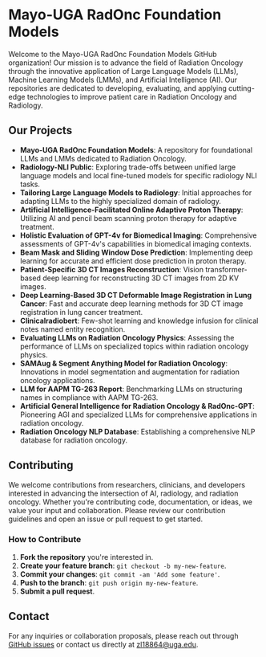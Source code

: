 # Mayo-UGA RadOnc Foundation Models

Welcome to the Mayo-UGA RadOnc Foundation Models GitHub organization! Our mission is to advance the field of Radiation Oncology through the innovative application of Large Language Models (LLMs), Machine Learning Models (LMMs), and Artificial Intelligence (AI). Our repositories are dedicated to developing, evaluating, and applying cutting-edge technologies to improve patient care in Radiation Oncology and Radiology.

## Our Projects

- **Mayo-UGA RadOnc Foundation Models**: A repository for foundational LLMs and LMMs dedicated to Radiation Oncology.
- **Radiology-NLI Public**: Exploring trade-offs between unified large language models and local fine-tuned models for specific radiology NLI tasks.
- **Tailoring Large Language Models to Radiology**: Initial approaches for adapting LLMs to the highly specialized domain of radiology.
- **Artificial Intelligence-Facilitated Online Adaptive Proton Therapy**: Utilizing AI and pencil beam scanning proton therapy for adaptive treatment.
- **Holistic Evaluation of GPT-4v for Biomedical Imaging**: Comprehensive assessments of GPT-4v's capabilities in biomedical imaging contexts.
- **Beam Mask and Sliding Window Dose Prediction**: Implementing deep learning for accurate and efficient dose prediction in proton therapy.
- **Patient-Specific 3D CT Images Reconstruction**: Vision transformer-based deep learning for reconstructing 3D CT images from 2D KV images.
- **Deep Learning-Based 3D CT Deformable Image Registration in Lung Cancer**: Fast and accurate deep learning methods for 3D CT image registration in lung cancer treatment.
- **Clinicalradiobert**: Few-shot learning and knowledge infusion for clinical notes named entity recognition.
- **Evaluating LLMs on Radiation Oncology Physics**: Assessing the performance of LLMs on specialized topics within radiation oncology physics.
- **SAMAug & Segment Anything Model for Radiation Oncology**: Innovations in model segmentation and augmentation for radiation oncology applications.
- **LLM for AAPM TG-263 Report**: Benchmarking LLMs on structuring names in compliance with AAPM TG-263.
- **Artificial General Intelligence for Radiation Oncology & RadOnc-GPT**: Pioneering AGI and specialized LLMs for comprehensive applications in radiation oncology.
- **Radiation Oncology NLP Database**: Establishing a comprehensive NLP database for radiation oncology.

## Contributing

We welcome contributions from researchers, clinicians, and developers interested in advancing the intersection of AI, radiology, and radiation oncology. Whether you're contributing code, documentation, or ideas, we value your input and collaboration. Please review our contribution guidelines and open an issue or pull request to get started.

### How to Contribute

1. **Fork the repository** you're interested in.
2. **Create your feature branch**: `git checkout -b my-new-feature`.
3. **Commit your changes**: `git commit -am 'Add some feature'`.
4. **Push to the branch**: `git push origin my-new-feature`.
5. **Submit a pull request**.

## Contact

For any inquiries or collaboration proposals, please reach out through [GitHub issues](#) or contact us directly at zl18864@uga.edu.

